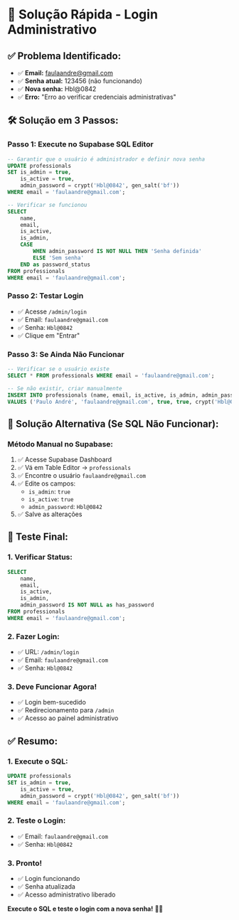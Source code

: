 # 🔧 Solução Rápida - Login Administrativo

## ✅ **Problema Identificado:**
- ✅ **Email:** faulaandre@gmail.com
- ✅ **Senha atual:** 123456 (não funcionando)
- ✅ **Nova senha:** Hbl@0842
- ✅ **Erro:** "Erro ao verificar credenciais administrativas"

## 🛠️ **Solução em 3 Passos:**

### **Passo 1: Execute no Supabase SQL Editor**
```sql
-- Garantir que o usuário é administrador e definir nova senha
UPDATE professionals 
SET is_admin = true, 
    is_active = true,
    admin_password = crypt('Hbl@0842', gen_salt('bf'))
WHERE email = 'faulaandre@gmail.com';

-- Verificar se funcionou
SELECT 
    name,
    email,
    is_active,
    is_admin,
    CASE 
        WHEN admin_password IS NOT NULL THEN 'Senha definida'
        ELSE 'Sem senha'
    END as password_status
FROM professionals 
WHERE email = 'faulaandre@gmail.com';
```

### **Passo 2: Testar Login**
- ✅ Acesse `/admin/login`
- ✅ Email: `faulaandre@gmail.com`
- ✅ Senha: `Hbl@0842`
- ✅ Clique em "Entrar"

### **Passo 3: Se Ainda Não Funcionar**
```sql
-- Verificar se o usuário existe
SELECT * FROM professionals WHERE email = 'faulaandre@gmail.com';

-- Se não existir, criar manualmente
INSERT INTO professionals (name, email, is_active, is_admin, admin_password)
VALUES ('Paulo André', 'faulaandre@gmail.com', true, true, crypt('Hbl@0842', gen_salt('bf')));
```

## 🚨 **Solução Alternativa (Se SQL Não Funcionar):**

### **Método Manual no Supabase:**
1. ✅ Acesse Supabase Dashboard
2. ✅ Vá em Table Editor → `professionals`
3. ✅ Encontre o usuário `faulaandre@gmail.com`
4. ✅ Edite os campos:
   - `is_admin`: `true`
   - `is_active`: `true`
   - `admin_password`: `Hbl@0842`
5. ✅ Salve as alterações

## 📱 **Teste Final:**

### **1. Verificar Status:**
```sql
SELECT 
    name,
    email,
    is_active,
    is_admin,
    admin_password IS NOT NULL as has_password
FROM professionals 
WHERE email = 'faulaandre@gmail.com';
```

### **2. Fazer Login:**
- ✅ URL: `/admin/login`
- ✅ Email: `faulaandre@gmail.com`
- ✅ Senha: `Hbl@0842`

### **3. Deve Funcionar Agora!**
- ✅ Login bem-sucedido
- ✅ Redirecionamento para `/admin`
- ✅ Acesso ao painel administrativo

## ✅ **Resumo:**

### **1. Execute o SQL:**
```sql
UPDATE professionals 
SET is_admin = true, 
    is_active = true,
    admin_password = crypt('Hbl@0842', gen_salt('bf'))
WHERE email = 'faulaandre@gmail.com';
```

### **2. Teste o Login:**
- ✅ Email: `faulaandre@gmail.com`
- ✅ Senha: `Hbl@0842`

### **3. Pronto!**
- ✅ Login funcionando
- ✅ Senha atualizada
- ✅ Acesso administrativo liberado

**Execute o SQL e teste o login com a nova senha!** 🎯✨








